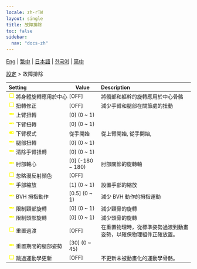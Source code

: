 ```yaml
---
locale: zh-rTW
layout: single
title: 故障排除
toc: false
sidebar:
  nav: "docs-zh"
---
```

[Eng](/dancexr/menu/2025.4/actor/troubleshooting) | [繁中](/tw/dancexr/menu/2025.4/actor/troubleshooting) | [日本語](/jp/dancexr/menu/2025.4/actor/troubleshooting) | [한국어](/kr/dancexr/menu/2025.4/actor/troubleshooting) | [简中](/zh/dancexr/menu/2025.4/actor/troubleshooting)

[設定](../menu#設定) > 故障排除



| Setting | Value | Description |
| :--- | --- | :--- |
|<nobr> ![check_off icon](/images/icon/ic_check_off.png)  將身體旋轉應用於中心</nobr>| [OFF] | 將髖部和軀幹的旋轉應用於中心骨骼
|<nobr> ![check_off icon](/images/icon/ic_check_off.png)  扭轉修正</nobr>| [OFF] | 減少手臂和腿部在關節處的扭動
|<nobr> ![slider icon](/images/icon/ic_slider.png)  上臂扭轉</nobr>| [0] (0 ~ 1) | 
|<nobr> ![slider icon](/images/icon/ic_slider.png)  下臂扭轉</nobr>| [0] (0 ~ 1) | 
|<nobr> ![toggle_on icon](/images/icon/ic_toggle_on.png)  下臂模式</nobr>| 從手開始 | 從上臂開始, 從手開始, 
|<nobr> ![slider icon](/images/icon/ic_slider.png)  腿部扭轉</nobr>| [0] (0 ~ 1) | 
|<nobr> ![slider icon](/images/icon/ic_slider.png)  清除手臂扭轉</nobr>| [0] (0 ~ 1) | 
|<nobr> ![slider icon](/images/icon/ic_slider.png)  肘部軸心</nobr>| [0] (-180 ~ 180) | 肘部關節的旋轉軸
|<nobr> ![check_off icon](/images/icon/ic_check_off.png)  忽略漫反射顏色</nobr>| [OFF] | 
|<nobr> ![slider icon](/images/icon/ic_slider.png)  手部縮放</nobr>| [1] (0 ~ 1) | 設置手部的縮放
|<nobr> ![slider icon](/images/icon/ic_slider.png)  BVH 拇指動作</nobr>| [0.5] (0 ~ 1) | 減少 BVH 動作的拇指運動
|<nobr> ![slider icon](/images/icon/ic_slider.png)  限制頸部旋轉</nobr>| [0] (0 ~ 1) | 減少頸骨的旋轉
|<nobr> ![slider icon](/images/icon/ic_slider.png)  限制頭部旋轉</nobr>| [0] (0 ~ 1) | 減少頭骨的旋轉
|<nobr> ![check_off icon](/images/icon/ic_check_off.png)  重置過渡</nobr>| [OFF] | 在重置物理時，從標準姿勢過渡到動畫姿勢，以確保物理組件正確放置。
|<nobr> ![slider icon](/images/icon/ic_slider.png)  重置期間的腿部姿勢</nobr>| [30] (0 ~ 45) | 
|<nobr> ![check_off icon](/images/icon/ic_check_off.png)  跳過運動學更新</nobr>| [OFF] | 不更新未被動畫化的運動學骨骼。
